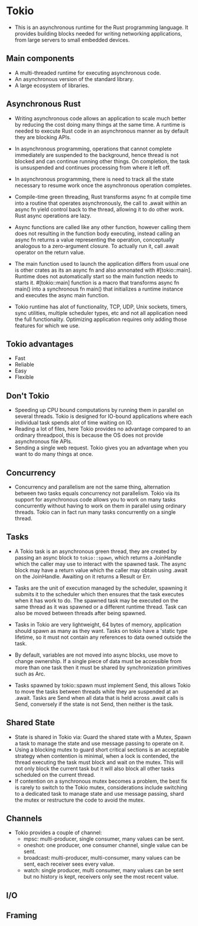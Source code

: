 # Tokio 

- This is an asynchronous runtime for the Rust programming language. It provides building blocks needed for writing networking applications, from large servers to small embedded devices.

## Main components

- A multi-threaded runtime for executing asynchronous code.
- An asynchronous version of the standard library.
- A large ecosystem of libraries.

## Asynchronous Rust

- Writing asynchronous code allows an application to scale much better by reducing the cost doing many things at the same time. A runtime is needed to execute Rust code in an asynchronous manner as by 
  default they are blocking APIs.

- In asynchronous programming, operations that cannot complete immediately are suspended to the background, hence thread is not blocked and can continue running other things. On completion, the 
  task is unsuspended and continues processing from where it left off.

- In asynchronous programming, there is need to track all the state necessary to resume work once the asynchronous operation completes.

- Compile-time green threading, Rust transforms async fn at compile time into a routine that operates asynchronously, the call to .await within an async fn yield control back to the thread, allowing
  it to do other work. Rust async operations are lazy.

- Async functions are called like any other function, however calling them does not resulting in the function body executing, instead calling an async fn returns a value representing the operation, conceptually
  analogous to a zero-argument closure. To actually run it, call .await operator on the return value.

- The main function used to launch the application differs from usual one is other crates as its an async fn and also annonated with #[tokio::main]. Runtime does not automatically start so the 
  main function needs to starts it. #[tokio::main] function is a macro that transforms async fn main() into a synchronous fn main() that initializes a runtime instance and executes the async main function.

- Tokio runtime has alot of functionality, TCP, UDP, Unix sockets, timers, sync utilities, multiple scheduler types, etc and not all application need the full functionality. Optimizing application requires
  only adding those features for which we use.

## Tokio advantages

- Fast
- Reliable
- Easy
- Flexible 

## Don't Tokio

- Speeding up CPU bound computations by running them in parallel on several threads. Tokio is designed for IO-bound applications where each individual task spends alot of time waiting on IO.
- Reading a lot of files, here Tokio provides no advantage compared to an ordinary threadpool, this is because the OS does not provide asynchronous file APIs.
- Sending a single web request. Tokio gives you an advantage when you want to do many things at once. 

## Concurrency

- Concurrency and parallelism are not the same thing, alternation between two tasks equals concurrency not parallelism. Tokio via its support for asynchronous code allows you to work on many tasks concurrently without 
  having to work on them in parallel using ordinary threads. Tokio can in fact run many tasks concurrently on a single thread.

## Tasks

- A Tokio task is an asynchronous green thread, they are created by passing an async block to `tokio::spawn`, which returns a JoinHandle which the caller may use to interact with the spawned task. The async block
  may have a return value which the caller may obtain using .await on the JoinHandle. Awaiting on it returns a Result or Err.

- Tasks are the unit of execution managed by the scheduler, spawning it submits it to the scheduler which then ensures that the task executes when it has work to do. The spawned task may be executed on the same thread
  as it was spawned or a different runtime thread. Task can also be moved between threads after being spawned.

- Tasks in Tokio are very lightweight, 64 bytes of memory, application should spawn as many as they want. Tasks on tokio have a 'static type lifetime, so it must not contain any references to data owned outside the task.

- By default, variables are not moved into async blocks, use move to change ownership. If a single piece of data must be accessible from more than one task then it must be shared by synchronization
  primitives such as Arc.

- Tasks spawned by tokio::spawn must implement Send, this allows Tokio to move the tasks between threads while they are suspended at an .await. Tasks are Send when all data that is held across .await calls is Send, 
  conversely if the state is not Send, then neither is the task. 
  
## Shared State

- State is shared in Tokio via: Guard the shared state with a Mutex, Spawn a task to manage the state and use message passing to operate on it.
- Using a blocking mutex to guard short critical sections is an acceptable strategy when contention is minimal, when a lock is contended, the thread executing the task must block and wait on the mutex. This will not only block 
  the current task but it will also block all other tasks scheduled on the current thread.
- If contention on a synchronous mutex becomes a problem, the best fix is rarely to switch to the Tokio mutex, considerations include switching to a dedicated task to manage state and use message passing, shard the mutex
  or restructure the code to avoid the mutex.
  
## Channels

- Tokio provides a couple of channel:
  - mpsc: multi-producer, single consumer, many values can be sent.
  - oneshot: one producer, one consumer channel, single value can be sent.
  - broadcast: multi-producer, multi-consumer, many values can be sent, each receiver sees every value.
  - watch: single producer, multi consumer, many values can be sent but no history is kept, receivers only see the most recent value.
  
## I/O

## Framing